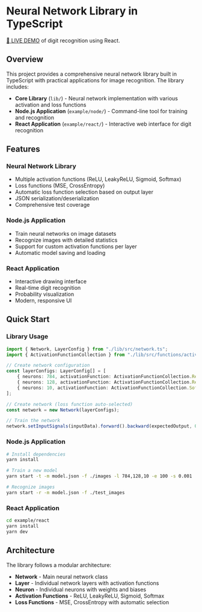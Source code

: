 # Neural Network Library in TypeScript

[:rocket: LIVE DEMO](https://digition.netlify.app) of digit recognition using React.

## Overview

This project provides a comprehensive neural network library built in TypeScript with practical applications for image recognition. The library includes:

- **Core Library** (`lib/`) - Neural network implementation with various activation and loss functions
- **Node.js Application** (`example/node/`) - Command-line tool for training and recognition
- **React Application** (`example/react/`) - Interactive web interface for digit recognition

## Features

### Neural Network Library

- Multiple activation functions (ReLU, LeakyReLU, Sigmoid, Softmax)
- Loss functions (MSE, CrossEntropy)
- Automatic loss function selection based on output layer
- JSON serialization/deserialization
- Comprehensive test coverage

### Node.js Application

- Train neural networks on image datasets
- Recognize images with detailed statistics
- Support for custom activation functions per layer
- Automatic model saving and loading

### React Application

- Interactive drawing interface
- Real-time digit recognition
- Probability visualization
- Modern, responsive UI

## Quick Start

### Library Usage

```typescript
import { Network, LayerConfig } from "./lib/src/network.ts";
import { ActivationFunctionCollection } from "./lib/src/functions/activation.ts";

// Create network configuration
const layerConfigs: LayerConfig[] = [
	{ neurons: 784, activationFunction: ActivationFunctionCollection.ReLU },
	{ neurons: 128, activationFunction: ActivationFunctionCollection.ReLU },
	{ neurons: 10, activationFunction: ActivationFunctionCollection.Softmax },
];

// Create network (loss function auto-selected)
const network = new Network(layerConfigs);

// Train the network
network.setInputSignals(inputData).forward().backward(expectedOutput, 0.01);
```

### Node.js Application

```bash
# Install dependencies
yarn install

# Train a new model
yarn start -t -m model.json -f ./images -l 784,128,10 -e 100 -s 0.001

# Recognize images
yarn start -r -m model.json -f ./test_images
```

### React Application

```bash
cd example/react
yarn install
yarn dev
```

## Architecture

The library follows a modular architecture:

- **Network** - Main neural network class
- **Layer** - Individual network layers with activation functions
- **Neuron** - Individual neurons with weights and biases
- **Activation Functions** - ReLU, LeakyReLU, Sigmoid, Softmax
- **Loss Functions** - MSE, CrossEntropy with automatic selection
